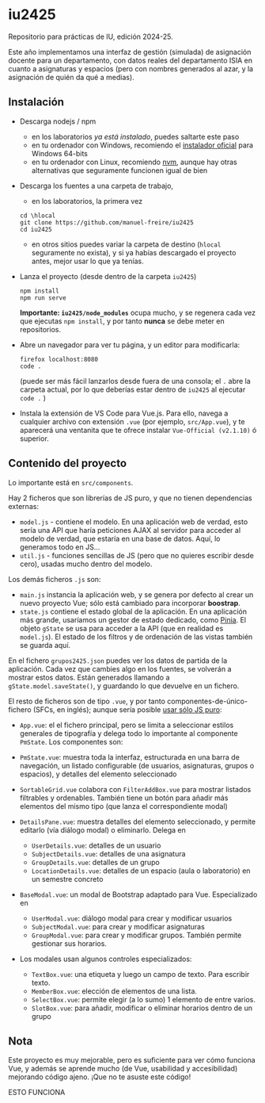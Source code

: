 # iu2425

Repositorio para prácticas de IU, edición 2024-25.

Este año implementamos una interfaz de gestión (simulada) de asignación docente para un departamento, con datos reales del departamento ISIA en cuanto a asignaturas y espacios (pero con nombres generados al azar, y la asignación de quién da qué a medias).

## Instalación

* Descarga nodejs / npm 

    + en los laboratorios *ya está instalado*, puedes saltarte este paso
    + en tu ordenador con Windows, recomiendo el [instalador oficial](https://nodejs.org/) para Windows 64-bits
    + en tu ordenador con Linux, recomiendo [nvm](https://github.com/nvm-sh/nvm), aunque hay otras alternativas que seguramente funcionen igual de bien

* Descarga los fuentes a una carpeta de trabajo,

    + en los laboratorios, la primera vez
    ~~~{.ps}
    cd \hlocal
    git clone https://github.com/manuel-freire/iu2425
    cd iu2425
    ~~~

    + en otros sitios puedes variar la carpeta de destino (`hlocal` seguramente no exista), y si ya habías descargado el proyecto antes, mejor usar lo que ya tenías. 

* Lanza el proyecto (desde dentro de la carpeta `iu2425`)

    ~~~
    npm install
    npm run serve
    ~~~

    **Importante: `iu2425/node_modules`** ocupa mucho, y se regenera cada vez que ejecutas `npm install`, y por tanto **nunca** se debe meter en repositorios.

* Abre un navegador para ver tu página, y un editor para modificarla:

    ~~~
    firefox localhost:8080
    code .
    ~~~

    (puede ser más fácil lanzarlos desde fuera de una consola; el `.` abre la carpeta actual, por lo que deberías estar dentro de `iu2425` al ejecutar `code .` )

* Instala la extensión de VS Code para Vue.js. Para ello, navega a cualquier archivo con extensión `.vue` (por ejemplo, `src/App.vue`), y te aparecerá una ventanita que te ofrece instalar `Vue-Official (v2.1.10)` ó superior.

## Contenido del proyecto

Lo importante está en `src/components`. 

Hay 2 ficheros que son librerías de JS puro, y que no tienen dependencias externas:

* `model.js` - contiene el modelo. En una aplicación web de verdad, esto sería una API que haría peticiones AJAX al servidor para acceder al modelo de verdad, que estaría en una base de datos. Aquí, lo generamos todo en JS...
* `util.js` - funciones sencillas de JS (pero que no quieres escribir desde cero), usadas mucho dentro del modelo.

Los demás ficheros `.js` son:
* `main.js` instancia la aplicación web, y se genera por defecto al crear un nuevo proyecto Vue; sólo está cambiado para incorporar **boostrap**. 
* `state.js` contiene el estado global de la aplicación. En una aplicación más grande, usaríamos un gestor de estado dedicado, como [Pinia](https://pinia.vuejs.org/). El objeto `gState` se usa para acceder a la API (que en realidad es `model.js`). El estado de los filtros y de ordenación de las vistas también se guarda aquí.

En el fichero `grupos2425.json` puedes ver los datos de partida de la aplicación. Cada vez que cambies algo en los fuentes, se volverán a mostrar estos datos. Están generados llamando a `gState.model.saveState()`, y guardando lo que devuelve en un fichero.

El resto de ficheros son de tipo `.vue`, y por tanto componentes-de-único-fichero (SFCs, en inglés); aunque sería posible [usar sólo JS puro](https://vuejs.org/guide/introduction.html#api-styles):

* `App.vue`: el el fichero principal, pero se limita a seleccionar estilos generales de tipografía y delega todo lo importante al componente `PmState`. Los componentes son:

* `PmState.vue`: muestra toda la interfaz, estructurada en una barra de navegación, un listado configurable (de usuarios, asignaturas, grupos o espacios), y detalles del elemento seleccionado

* `SortableGrid.vue` colabora con `FilterAddBox.vue` para mostrar listados filtrables y ordenables. También tiene un botón para añadir más elementos del mismo tipo (que lanza el correspondiente modal)

* `DetailsPane.vue`: muestra detalles del elemento seleccionado, y permite editarlo (vía diálogo modal) o eliminarlo. Delega en 
  
  * `UserDetails.vue`: detalles de un usuario
  * `SubjectDetails.vue`: detalles de una asignatura
  * `GroupDetails.vue`: detalles de un grupo
  * `LocationDetails.vue`: detalles de un espacio (aula o laboratorio) en un semestre concreto

* `BaseModal.vue`: un modal de Bootstrap adaptado para Vue. Especializado en 

  * `UserModal.vue`: diálogo modal para crear y modificar usuarios
  * `SubjectModal.vue`: para crear y modificar asignaturas
  * `GroupModal.vue`: para crear y modificar grupos. También permite gestionar sus horarios.

* Los modales usan algunos controles especializados:

  * `TextBox.vue`: una etiqueta y luego un campo de texto. Para escribir texto.
  * `MemberBox.vue`: elección de elementos de una lista.
  * `SelectBox.vue`: permite elegir (a lo sumo) 1 elemento de entre varios.
  * `SlotBox.vue`: para añadir, modificar o eliminar horarios dentro de un grupo

## Nota

Este proyecto es muy mejorable, pero es suficiente para ver cómo funciona Vue, y además se aprende mucho (de Vue, usabilidad y accesibilidad) mejorando código ajeno. ¡Que no te asuste este código!

ESTO FUNCIONA